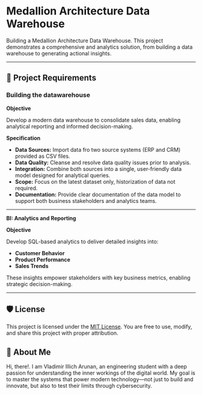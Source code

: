 # Medallion Architecture Data Warehouse 
Building a Medallion Architecture Data Warehouse. This project demonstrates a comprehensive and analytics solution, from building a data warehouse to generating actional insights.

______

## 🚀 Project Requirements
### Building the datawarehouse  
**Objective**  

Develop a modern data warehouse to consolidate sales data, enabling analytical reporting and informed decision-making.  

**Specification**  

* __Data Sources:__ Import data fro two source systems (ERP and CRM) provided as CSV files.  
* __Data Quality:__ Cleanse and resolve data quality issues prior to analysis.  
* __Integration:__ Combine both sources into a single, user-friendly data model designed for analytical queries.
* __Scope:__ Focus on the latest dataset only, historization of data not required.  
* __Documentation:__ Provide clear documentation of the data model to support both business stakeholders and analytics teams.

***

**BI: Analytics and Reporting**  

**Objective**  

Develop SQL-based analytics to deliver detailed insights into:  

* __Customer Behavior__  
* __Product Performance__  
* __Sales Trends__  

These insights empower stakeholders with key business metrics, enabling strategic decision-making.

***

## 🛡️ License

This project is licensed under the [MIT License](LICENSE). You are free to use, modify, and share this project with proper attribution.

## 🌟 About Me  

Hi, there!. I am Vladimir Illich Arunan, an engineering student with a deep passion for understanding the inner workings of the digital world. My goal is to master the systems that power modern technology—not just to build and innovate, but also to test their limits through cybersecurity.
